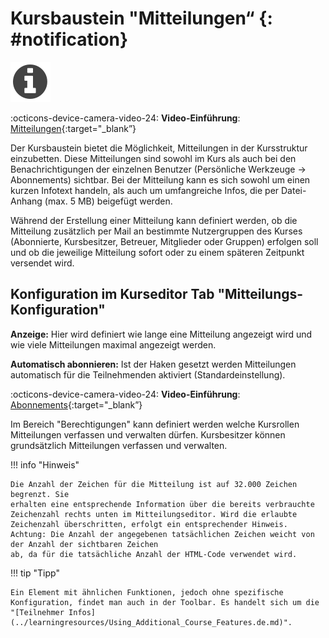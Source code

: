 # Kursbaustein "Mitteilungen“ {: #notification}

![mitteilung.png](assets/infomessage.png)

:octicons-device-camera-video-24: **Video-Einführung**: [Mitteilungen](<https://www.youtube.com/embed/3tAj19Avfkk>){:target="_blank”}

Der Kursbaustein bietet die Möglichkeit, Mitteilungen in der Kursstruktur
einzubetten. Diese Mitteilungen sind sowohl im Kurs als auch bei den
Benachrichtigungen der einzelnen Benutzer (Persönliche Werkzeuge -> Abonnements) sichtbar. Bei der Mitteilung kann es
sich sowohl um einen kurzen Infotext handeln, als auch um umfangreiche Infos,
die per Datei-Anhang (max. 5 MB) beigefügt werden. 

Während der Erstellung
einer Mitteilung kann definiert werden, ob die Mitteilung zusätzlich per Mail
an bestimmte Nutzergruppen des Kurses (Abonnierte, Kursbesitzer, Betreuer,
Mitglieder oder Gruppen) erfolgen soll und ob die jeweilige Mitteilung sofort oder zu einem späteren Zeitpunkt versendet wird.

## Konfiguration im Kurseditor Tab "Mitteilungs-Konfiguration"

 **Anzeige:** 
 Hier wird definiert wie lange eine Mitteilung angezeigt wird und wie viele Mitteilungen maximal angezeigt werden. 

 **Automatisch abonnieren:** 
 Ist der Haken gesetzt werden Mitteilungen automatisch für die Teilnehmenden aktiviert (Standardeinstellung).  

:octicons-device-camera-video-24: **Video-Einführung**: [Abonnements](<https://www.youtube.com/embed/h9gOqt7TR7Q>){:target="_blank”}

Im Bereich "Berechtigungen" kann definiert werden welche Kursrollen Mitteilungen verfassen und verwalten dürfen. Kursbesitzer können grundsätzlich Mitteilungen verfassen und verwalten. 

!!! info "Hinweis"

    Die Anzahl der Zeichen für die Mitteilung ist auf 32.000 Zeichen begrenzt. Sie
    erhalten eine entsprechende Information über die bereits verbrauchte
    Zeichenzahl rechts unten im Mitteilungseditor. Wird die erlaubte Zeichenzahl überschritten, erfolgt ein entsprechender Hinweis. Achtung: Die Anzahl der angegebenen tatsächlichen Zeichen weicht von der Anzahl der sichtbaren Zeichen
    ab, da für die tatsächliche Anzahl der HTML-Code verwendet wird.

!!! tip "Tipp"

    Ein Element mit ähnlichen Funktionen, jedoch ohne spezifische Konfiguration, findet man auch in der Toolbar. Es handelt sich um die "[Teilnehmer Infos](../learningresources/Using_Additional_Course_Features.de.md)".
